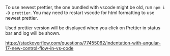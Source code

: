 To use newest prettier, the one bundled with vscode might be old, run `npm i -D prettier`. You may need to restart vscode for html formatting to use newest prettier.

Used prettier version will be displayed when you click on Prettier in status bar and log will be shown.

<https://stackoverflow.com/questions/77455062/indentation-with-angular-17-new-control-flow-in-vs-code>
